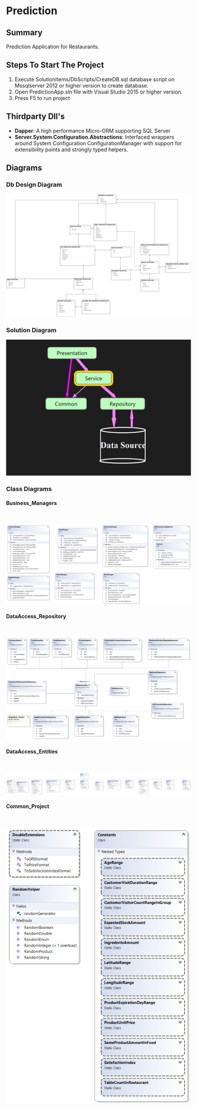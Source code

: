 # Prediction

## Summary
Prediction Application for Restaurants.

## Steps To Start The Project
 1. Execute SolutionItems/DbScripts/CreateDB.sql database script on Mssqlserver 2012 or higher version to create database.
 2. Open PredictionApp.sln file with Visual Studio 2015 or higher version.
 3. Press F5 to run project

## Thirdparty Dll's

 - **Dapper**: A high performance Micro-ORM supporting SQL Server
- **Server.System.Configuration.Abstractions**: Interfaced wrappers around System Configuration ConfigurationManager with support for extensibility points and strongly typed helpers.

## Diagrams

### Db Design Diagram

![Database_Design](SolutionItems/DatabaseDesign/Database_Design.jpg)

### Solution Diagram

![Solution Diagram](SolutionItems/SolutionDiagram/Solution.png)

### Class Diagrams

#### Business_Managers

<br />

![Business_Managers](SolutionItems/ClassDiagrams/Business_Managers.png)

#### DataAccess_Repository

<br />

![DataAccess_Repository](SolutionItems/ClassDiagrams/DataAccess_Repository.png)

#### DataAccess_Entities

<br />

![DataAccess_Entities](SolutionItems/ClassDiagrams/DataAccess_Entities.png)

#### Common_Project

<br />

![Common_Project](SolutionItems/ClassDiagrams/Common_Project.png)